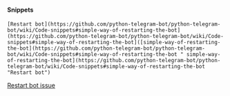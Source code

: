 
#### Snippets

    [Restart bot](https://github.com/python-telegram-bot/python-telegram-bot/wiki/Code-snippets#simple-way-of-restarting-the-bot](https://github.com/python-telegram-bot/python-telegram-bot/wiki/Code-snippets#simple-way-of-restarting-the-bot]([simple-way-of-restarting-the-bot](https://github.com/python-telegram-bot/python-telegram-bot/wiki/Code-snippets#simple-way-of-restarting-the-bot " simple-way-of-restarting-the-bot](https://github.com/python-telegram-bot/python-telegram-bot/wiki/Code-snippets#simple-way-of-restarting-the-bot "Restart bot")

[
    Restart bot issue](https://github.com/python-telegram-bot/python-telegram-bot/issues/3718 "Restart bot issue")
